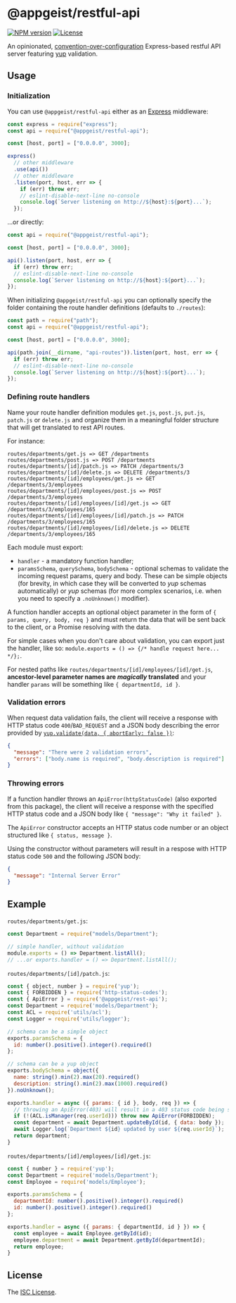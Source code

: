 # @appgeist/restful-api

[![NPM version][npm-image]][npm-url]
[![License][license-image]][license-url]

An opinionated, [convention-over-configuration](https://en.wikipedia.org/wiki/Convention_over_configuration) Express-based restful API server featuring [yup](https://www.npmjs.com/package/yup) validation.

## Usage

### Initialization

You can use `@appgeist/restful-api` either as an [Express](https://expressjs.com) middleware:

```js
const express = require("express");
const api = require("@appgeist/restful-api");

const [host, port] = ["0.0.0.0", 3000];

express()
  // other middleware
  .use(api())
  // other middleware
  .listen(port, host, err => {
    if (err) throw err;
    // eslint-disable-next-line no-console
    console.log(`Server listening on http://${host}:${port}...`);
  });
```

...or directly:

```js
const api = require("@appgeist/restful-api");

const [host, port] = ["0.0.0.0", 3000];

api().listen(port, host, err => {
  if (err) throw err;
  // eslint-disable-next-line no-console
  console.log(`Server listening on http://${host}:${port}...`);
});
```

When initializing `@appgeist/restful-api` you can optionally specify the folder containing the route handler definitions (defaults to `./routes`):

```js
const path = require("path");
const api = require("@appgeist/restful-api");

const [host, port] = ["0.0.0.0", 3000];

api(path.join(__dirname, "api-routes")).listen(port, host, err => {
  if (err) throw err;
  // eslint-disable-next-line no-console
  console.log(`Server listening on http://${host}:${port}...`);
});
```

### Defining route handlers

Name your route handler definition modules `get.js`, `post.js`, `put.js`, `patch.js` or `delete.js` and organize them in a meaningful folder structure that will get translated to rest API routes.

For instance:

```
routes/departments/get.js => GET /departments
routes/departments/post.js => POST /departments
routes/departments/[id]/patch.js => PATCH /departments/3
routes/departments/[id]/delete.js => DELETE /departments/3
routes/departments/[id]/employees/get.js => GET /departments/3/employees
routes/departments/[id]/employees/post.js => POST /departments/3/employees
routes/departments/[id]/employees/[id]/get.js => GET /departments/3/employees/165
routes/departments/[id]/employees/[id]/patch.js => PATCH /departments/3/employees/165
routes/departments/[id]/employees/[id]/delete.js => DELETE /departments/3/employees/165
```

Each module must export:

- `handler` - a mandatory function handler;
- `paramsSchema`, `querySchema`, `bodySchema` - optional schemas to validate the incoming request params, query and body. These can be simple objects (for brevity, in which case they will be converted to _yup_ schemas automatically) or _yup_ schemas (for more complex scenarios, i.e. when you need to specify a `.noUnknown()` modifier).

A function handler accepts an optional object parameter in the form of `{ params, query, body, req }` and must return the data that will be sent back to the client, or a Promise resolving with the data.

For simple cases when you don't care about validation, you can export just the handler, like so: `module.exports = () => {/* handle request here... */};`.

For nested paths like `routes/departments/[id]/employees/[id]/get.js`, **ancestor-level parameter names are _magically_ translated** and your handler `params` will be something like `{ departmentId, id }`.

### Validation errors

When request data validation fails, the client will receive a response with HTTP status code `400`/`BAD_REQUEST` and a JSON body describing the error provided by [`yup.validate(data, { abortEarly: false })`](https://github.com/jquense/yup#mixedvalidatevalue-any-options-object-promiseany-validationerror):

```json
{
  "message": "There were 2 validation errors",
  "errors": ["body.name is required", "body.description is required"]
}
```

### Throwing errors

If a function handler throws an `ApiError(httpStatusCode)` (also exported from this package), the client will receive a response with the specified HTTP status code and a JSON body like `{ "message": "Why it failed" }`.

The `ApiError` constructor accepts an HTTP status code number or an object structured like `{ status, message }`.

Using the constructor without parameters will result in a respose with HTTP status code `500` and the following JSON body:

```json
{
  "message": "Internal Server Error"
}
```

## Example

`routes/departments/get.js`:

```js
const Department = require("models/Department");

// simple handler, without validation
module.exports = () => Department.listAll();
// ...or exports.handler = () => Department.listAll();
```

`routes/departments/[id]/patch.js`:

```js
const { object, number } = require('yup');
const { FORBIDDEN } = require('http-status-codes');
const { ApiError } = require('@appgeist/rest-api');
const Department = require('models/Department');
const ACL = require('utils/acl');
const Logger = require('utils/logger');

// schema can be a simple object
exports.paramsSchema = {
  id: number().positive().integer().required()
};

// schema can be a yup object
exports.bodySchema = object({
  name: string().min(2).max(20).required()
  description: string().min(2).max(1000).required()
}).noUnknown();

exports.handler = async ({ params: { id }, body, req }) => {
  // throwing an ApiError(403) will result in a 403 status code being sent to the client
  if (!(ACL.isManager(req.userId))) throw new ApiError(FORBIDDEN);
  const department = await Department.updateById(id, { data: body });
  await Logger.log(`Department ${id} updated by user ${req.userId}`);
  return department;
}
```

`routes/departments/[id]/employees/[id]/get.js`:

```js
const { number } = require('yup');
const Department = require('models/Department');
const Employee = require('models/Employee');

exports.paramsSchema = {
  departmentId: number().positive().integer().required()
  id: number().positive().integer().required()
};

exports.handler = async ({ params: { departmentId, id } }) => {
  const employee = await Employee.getById(id);
  employee.department = await Department.getById(departmentId);
  return employee;
}
```

## License

The [ISC License](LICENSE).

[npm-image]: https://img.shields.io/npm/v/@appgeist/restful-api.svg?style=flat-square
[npm-url]: https://www.npmjs.com/package/@appgeist/restful-api
[license-image]: https://img.shields.io/npm/l/@appgeist/restful-api.svg?style=flat-square
[license-url]: LICENSE
